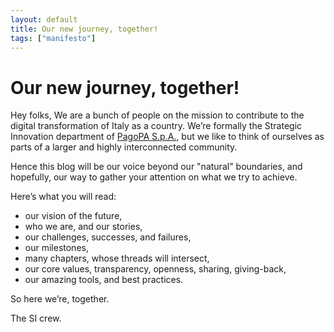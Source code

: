 ```yaml
---
layout: default
title: Our new journey, together!
tags: ["manifesto"]
---
```

# Our new journey, together!

Hey folks,
We are a bunch of people on the mission to contribute to the digital transformation of Italy as a country. We’re formally the Strategic Innovation department of [PagoPA S.p.A.](https://www.pagopa.gov.it/), but we like to think of ourselves as parts of a larger and highly interconnected community.

Hence this blog will be our voice beyond our "natural" boundaries, and hopefully, our way to gather your attention on what we try to achieve.

Here’s what you will read:

- our vision of the future,
- who we are, and our stories,
- our challenges, successes, and failures,
- our milestones,
- many chapters, whose threads will intersect,
- our core values, transparency, openness, sharing, giving-back,
- our amazing tools, and best practices.

So here we’re, together.

The SI crew.
